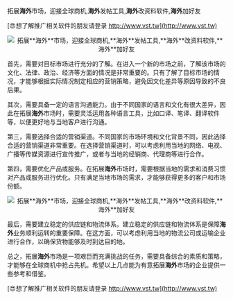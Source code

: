 拓展**海外**市场，迎接全球商机,**海外**发帖工具,**海外**改资料软件,**海外**加好友

[😍想了解推广相关软件的朋友请登录 http://www.vst.tw](http://www.vst.tw)

 <center><img src="https://vst.tw/MP4/tuiguang/png/4.png" alt="拓展**海外**市场，迎接全球商机,**海外**发帖工具,**海外**改资料软件,**海外**加好友"></center>

首先，需要对目标市场进行充分的了解。在进入一个新的市场之前，了解该市场的文化、法律、政治、经济等方面的情况是非常重要的。只有了解了目标市场的情况，才能够根据实际情况制定相应的营销策略，避免因文化差异等原因导致的不良后果。

其次，需要具备一定的语言沟通能力。由于不同国家的语言和文化有很大差异，因此在拓展**海外**市场时，需要灵活运用各种语言工具，比如口译、笔译、翻译软件等，以便更好地与当地客户进行沟通。

第三，需要选择合适的营销渠道。不同国家的市场环境和文化背景不同，因此选择合适的营销渠道非常重要。在选择营销渠道时，可以考虑利用当地的网络、电视、广播等传媒资源进行宣传推广，或者与当地的经销商、代理商等进行合作。

第四，需要优化产品或服务。在拓展**海外**市场时，需要根据当地的需求和消费习惯对产品或服务进行优化。只有满足当地市场的需求，才能够获得更多的客户和市场份额。

 <center><img src="https://vst.tw/MP4/tuiguang/png/1.png" alt="拓展**海外**市场，迎接全球商机,**海外**发帖工具,**海外**改资料软件,**海外**加好友"></center>

最后，需要建立稳定的供应链和物流体系。建立稳定的供应链和物流体系是保障**海外**业务顺利运转的重要保障。在这方面，可以考虑利用当地的物流公司或运输企业进行合作，以确保货物能够及时到达目的地。

总之，拓展**海外**市场是一项艰巨而充满挑战的任务，需要具备综合的素质和策略，才能够在全球商机中抢占先机。希望以上几点能为有意拓展**海外**市场的企业提供一些参考和借鉴。

[😍想了解推广相关软件的朋友请登录 http://www.vst.tw](http://www.vst.tw)



